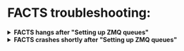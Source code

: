 # FACTS troubleshooting:

<details>

<summary><b>FACTS hangs after "Setting up ZMQ queues"</b></summary>

FACTS (specifically `radical`, the engine underlying FACTS) sets up its own virtual environment as a part of the run process. Some systems have specific versions of applications that cause the installation to fail. It is a known issue in `radical` that this failure will cause FACTS to hang. To check if this virtual environment has failed to install, find the default location of the engine at 

```
~/radical.pilot.sandbox/ve.local.localhost.<RADICAL.ENTK VERSION>
```

In this folder, there should be a file:

```
~/radical.pilot.sandbox/ve.local.localhost.<RADICAL.ENTK VERSION>/bin/activate
```

If this file does not exist, you may have to manually create the virtual environment. First delete the old environment then make the new one with the following commands:

```bash
rm -r ~/radical.pilot.sandbox/ve.local.localhost.<RADICAL.ENTK VERSION>
python3 -m venv ~/radical.pilot.sandbox/ve.local.localhost.<RADICAL.ENTK VERSION>
```

Now the file that was missing before should exist. To verify, make sure `activate` is in the bin subdirectory of the virtual environment.

```bash
ls ~/radical.pilot.sandbox/ve.local.localhost.<RADICAL.ENTK VERSION>/bin/
```

We now need to install some packages into this new environment so it runs correctly. Make sure that you deactivate the conda environment before activating the new environment:

```bash
conda deactivate
. ~/radical.pilot.sandbox/ve.local.localhost.<RADICAL.ENTK VERSION>/bin/activate
```

Then install the packages:

```bash
pip install radical.entk==1.42.0 radical.pilot==1.47.0 radical.utils==1.47.0 radical.saga==1.47.0 radical.gtod==1.47.0
```

With the packages installed, deactivate this environment and activate your conda environment again:

```
deactivate
conda activate dscim-facts-epa
```

Now you are ready to run FACTS again.

</details>

<details>

<summary><b>FACTS crashes shortly after "Setting up ZMQ queues"</b></summary>

FACTS (specifically `radical`, the engine underlying FACTS) sets up its own virtual environment as a part of the run process. If FACTS crashes, it may be because this environment has failed to install some packages. Sometimes recreating this environment manually is necessary. First locate the environment, usually located:

```
~/radical.pilot.sandbox/ve.local.localhost.<RADICAL.ENTK VERSION>
```

First delete the old environment then make the new one with the following commands:

```bash
rm -r ~/radical.pilot.sandbox/ve.local.localhost.<RADICAL.ENTK VERSION>
python3 -m venv ~/radical.pilot.sandbox/ve.local.localhost.<RADICAL.ENTK VERSION>
```

To verify that the environment has built properly, make sure `activate` is in the bin subdirectory of the virtual environment.

```bash
ls ~/radical.pilot.sandbox/ve.local.localhost.<RADICAL.ENTK VERSION>/bin/
```

We now need to install some packages into this new environment so it runs correctly. Make sure that you deactivate the conda environment before activating the new environment:

```bash
conda deactivate
. ~/radical.pilot.sandbox/ve.local.localhost.<RADICAL.ENTK VERSION>/bin/activate
```

Then install the packages:

```bash
pip install setuptools==69.0.2 radical.entk==1.42.0 radical.pilot==1.47.0 radical.utils==1.47.0 radical.saga==1.47.0 radical.gtod==1.47.0
```

With the packages installed, deactivate this environment and activate your conda environment again:

```
deactivate
conda activate dscim-facts-epa
```

Now you are ready to run FACTS again.

</details>

